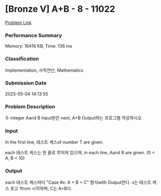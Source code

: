 <!-- Official English translation (US) — human-reviewed -->
<!-- Original: README.md -->
<!-- Translation generated: 2025-10-26 16:46:49 UTC -->

# [Bronze V] A+B - 8 - 11022 

[Problem Link](https://www.acmicpc.net/problem/11022) 

### Performance Summary

Memory: 16416 KB, Time: 136 ms

### Classification

Implementation, 사칙연산, Mathematics

### Submission Date

2025-05-04 14:13:55

### Problem Description

<p>두 integer Aand B Input받은 next, A+B Output하는 프로그램 작성하시오.</p>

### Input 

 <p>In the first line, 테스트 케스of number T are given.</p>

<p>each 테스트 케스는 한 줄로 루어져 있으며, in each line, Aand B are given. (0 < A, B < 10)</p>

### Output 

 <p>each 테스트 케스마다 "Case #x: A + B = C" 형식with Output한다. x는 테스트 케스 호고 1from 시작하며, C는 A+B다.</p>

